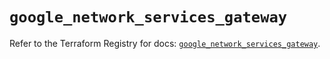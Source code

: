 # `google_network_services_gateway`

Refer to the Terraform Registry for docs: [`google_network_services_gateway`](https://registry.terraform.io/providers/hashicorp/google/6.34.0/docs/resources/network_services_gateway).
